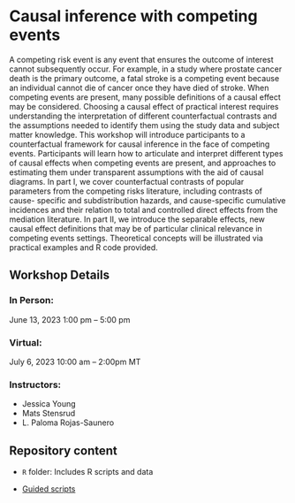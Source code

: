 # Causal inference with competing events

A competing risk event is any event that ensures the outcome of interest cannot subsequently occur. For example, in a study where prostate cancer death is the primary outcome, a fatal stroke is a competing event because an individual cannot die of cancer once they have died of stroke. When competing events are present, many possible definitions of a causal effect may be considered. Choosing a causal effect of practical interest requires understanding the interpretation of different counterfactual contrasts and the assumptions needed to identify them using the study data and subject matter knowledge. This workshop will introduce participants to a counterfactual framework for causal inference in the face of competing events. Participants will learn how to articulate and interpret different types of causal effects when competing events are present, and approaches to estimating them under transparent assumptions with the aid of causal diagrams. In part I, we cover counterfactual contrasts of popular parameters from the competing risks literature, including contrasts of cause- specific and subdistribution hazards, and cause-specific cumulative incidences and their relation to total and controlled direct effects from the mediation literature. In part II, we introduce the separable effects, new causal effect definitions that may be of particular clinical relevance in competing events settings. Theoretical concepts will be illustrated via practical examples and R code provided.

## Workshop Details

### In Person:
June 13, 2023
1:00 pm – 5:00 pm

### Virtual:
July 6, 2023
10:00 am – 2:00pm MT

### Instructors:

- Jessica Young
- Mats Stensrud
- L. Paloma Rojas-Saunero

## Repository content

- `R` folder: Includes R scripts and data 

- [Guided scripts](https://palolili23.github.io/2022_ser_competing_events/R/index.html)

